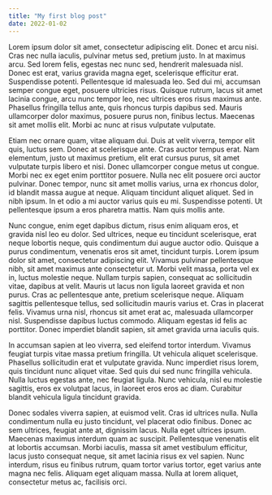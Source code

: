 ```yaml
---
title: "My first blog post"
date: 2022-01-02
---
```

Lorem ipsum dolor sit amet, consectetur adipiscing elit. Donec et arcu nisi. Cras nec nulla iaculis, pulvinar metus sed, pretium justo. In at maximus arcu. Sed lorem felis, egestas nec nunc sed, hendrerit malesuada nisl. Donec est erat, varius gravida magna eget, scelerisque efficitur erat. Suspendisse potenti. Pellentesque id malesuada leo. Sed dui mi, accumsan semper congue eget, posuere ultricies risus. Quisque rutrum, lacus sit amet lacinia congue, arcu nunc tempor leo, nec ultrices eros risus maximus ante. Phasellus fringilla tellus ante, quis rhoncus turpis dapibus sed. Mauris ullamcorper dolor maximus, posuere purus non, finibus lectus. Maecenas sit amet mollis elit. Morbi ac nunc at risus vulputate vulputate.

Etiam nec ornare quam, vitae aliquam dui. Duis at velit viverra, tempor elit quis, luctus sem. Donec at scelerisque ante. Cras auctor tempus erat. Nam elementum, justo ut maximus pretium, elit erat cursus purus, sit amet vulputate turpis libero et nisi. Donec ullamcorper congue metus ut congue. Morbi nec ex eget enim porttitor posuere. Nulla nec elit posuere orci auctor pulvinar. Donec tempor, nunc sit amet mollis varius, urna ex rhoncus dolor, id blandit massa augue at neque. Aliquam tincidunt aliquet aliquet. Sed in nibh ipsum. In et odio a mi auctor varius quis eu mi. Suspendisse potenti. Ut pellentesque ipsum a eros pharetra mattis. Nam quis mollis ante.

Nunc congue, enim eget dapibus dictum, risus enim aliquam eros, et gravida nisl leo eu dolor. Sed ultrices, neque eu tincidunt scelerisque, erat neque lobortis neque, quis condimentum dui augue auctor odio. Quisque a purus condimentum, venenatis eros sit amet, tincidunt turpis. Lorem ipsum dolor sit amet, consectetur adipiscing elit. Vivamus pulvinar pellentesque nibh, sit amet maximus ante consectetur ut. Morbi velit massa, porta vel ex in, luctus molestie neque. Nullam turpis sapien, consequat ac sollicitudin vitae, dapibus at velit. Mauris ut lacus non ligula laoreet gravida et non purus. Cras ac pellentesque ante, pretium scelerisque neque. Aliquam sagittis pellentesque tellus, sed sollicitudin mauris varius et. Cras in placerat felis. Vivamus urna nisl, rhoncus sit amet erat ac, malesuada ullamcorper nisl. Suspendisse dapibus luctus commodo. Aliquam egestas id felis ac porttitor. Donec imperdiet blandit sapien, sit amet gravida urna iaculis quis.

In accumsan sapien at leo viverra, sed eleifend tortor interdum. Vivamus feugiat turpis vitae massa pretium fringilla. Ut vehicula aliquet scelerisque. Phasellus sollicitudin erat et vulputate gravida. Nunc imperdiet risus lorem, quis tincidunt nunc aliquet vitae. Sed quis dui sed nunc fringilla vehicula. Nulla luctus egestas ante, nec feugiat ligula. Nunc vehicula, nisl eu molestie sagittis, eros ex volutpat lacus, in laoreet eros eros ac diam. Curabitur blandit vehicula ligula tincidunt gravida.

Donec sodales viverra sapien, at euismod velit. Cras id ultrices nulla. Nulla condimentum nulla eu justo tincidunt, vel placerat odio finibus. Donec ac sem ultrices, feugiat ante at, dignissim lacus. Nulla eget ultrices ipsum. Maecenas maximus interdum quam ac suscipit. Pellentesque venenatis elit at lobortis accumsan. Morbi iaculis, massa sit amet vestibulum efficitur, lacus justo consequat neque, sit amet lacinia risus ex vel sapien. Nunc interdum, risus eu finibus rutrum, quam tortor varius tortor, eget varius ante magna nec felis. Aliquam eget aliquam massa. Nulla at lorem aliquet, consectetur metus ac, facilisis orci. 
